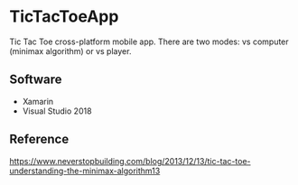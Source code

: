 # TicTacToeApp
Tic Tac Toe cross-platform mobile app. There are two modes: vs computer (minimax algorithm) or vs player. 

## Software 
- Xamarin 
- Visual Studio 2018


## Reference
https://www.neverstopbuilding.com/blog/2013/12/13/tic-tac-toe-understanding-the-minimax-algorithm13 
